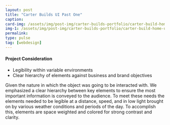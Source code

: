 ```yaml
---
layout: post
title: "Carter Builds UI Past One"
caption:
card-img: /assets/img/post-img/carter-builds-portfolio/carter-build-home-ui-v1@2x.jpg
img-1: /assets/img/post-img/carter-builds-portfolio/carter-build-home-ui-v1@2x.jpg
permalink:
type: pulse
tag: [webdesign]
---
```


#### Project Consideration
<ul class="browser-default">
  <li>
  Legibility within variable environments
  </li>
  <li>
  Clear hierarchy of elements against business and brand objectives
  </li>
</ul>
Given the nature in which the object was going to be interacted with. We emphasized a clear hierarchy between key elements to ensure the most important information is conveyed to the audience. To meet these needs the elements needed to be legible at a distance, speed, and in low light brought on by various weather conditions and periods of the day. To accomplish this, elements are space weighted and colored for strong contrast and clarity.
